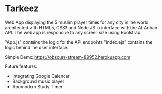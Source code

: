 # Tarkeez

Web App displaying the 5 muslim prayer times for any city in the world, architected with HTML5, CSS3 and Node.JS to interface with the Al-Adhan API. The web app is responsive to any screen size using Bootstrap.

"App.js" contains the logic for the API endpoints
"index.ejs" contains the logic behind the user interface.

Simple Demo: https://obscure-stream-89952.herokuapp.com

Future features:
- Integrating Google Calendar
- Background music player
- Apomodoro Study Timer
